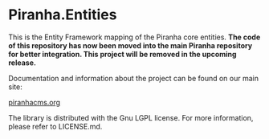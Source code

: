 ﻿Piranha.Entities
================
This is the Entity Framework mapping of the Piranha core entities. <b>The code
of this repository has now been moved into the main Piranha repository for better
integration. This project will be removed in the upcoming release.</b>

Documentation and information about the project can be found on our main site:

<a href="http://www.piranhacms.org">piranhacms.org</a>

The library is distributed with the Gnu LGPL license. For more information, 
please refer to LICENSE.md.

